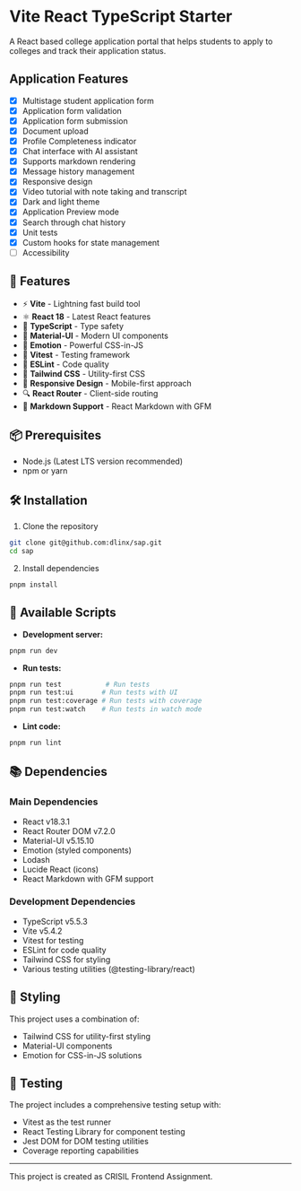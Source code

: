 # Vite React TypeScript Starter

A React based college application portal that helps students to apply to colleges and track their application status.

## Application Features
 - [x] Multistage student application form
 - [x] Application form validation
 - [x] Application form submission
 - [x] Document upload
 - [x] Profile Completeness indicator
 - [x] Chat interface with AI assistant
 - [x] Supports markdown rendering
 - [x] Message history management
 - [x] Responsive design
 - [x] Video tutorial with note taking and transcript
 - [x] Dark and light theme
 - [x] Application Preview mode
 - [x] Search through chat history
 - [x] Unit tests
 - [x] Custom hooks for state management
 - [ ] Accessibility

## 🚀 Features

- ⚡️ **Vite** - Lightning fast build tool
- ⚛️ **React 18** - Latest React features
- 📝 **TypeScript** - Type safety
- 🎨 **Material-UI** - Modern UI components
- 🌈 **Emotion** - Powerful CSS-in-JS
- 🧪 **Vitest** - Testing framework
- 🎯 **ESLint** - Code quality
- 🎨 **Tailwind CSS** - Utility-first CSS
- 📱 **Responsive Design** - Mobile-first approach
- 🔍 **React Router** - Client-side routing
- 📝 **Markdown Support** - React Markdown with GFM

## 📦 Prerequisites

- Node.js (Latest LTS version recommended)
- npm or yarn

## 🛠️ Installation

1. Clone the repository
```bash
git clone git@github.com:dlinx/sap.git
cd sap
```

2. Install dependencies
```bash
pnpm install
```

## 🚀 Available Scripts

- **Development server:**
```bash
pnpm run dev
```


- **Run tests:**
```bash
pnpm run test           # Run tests
pnpm run test:ui       # Run tests with UI
pnpm run test:coverage # Run tests with coverage
pnpm run test:watch    # Run tests in watch mode
```

- **Lint code:**
```bash
pnpm run lint
```

## 📚 Dependencies

### Main Dependencies
- React v18.3.1
- React Router DOM v7.2.0
- Material-UI v5.15.10
- Emotion (styled components)
- Lodash
- Lucide React (icons)
- React Markdown with GFM support

### Development Dependencies
- TypeScript v5.5.3
- Vite v5.4.2
- Vitest for testing
- ESLint for code quality
- Tailwind CSS for styling
- Various testing utilities (@testing-library/react)

## 🎨 Styling

This project uses a combination of:
- Tailwind CSS for utility-first styling
- Material-UI components
- Emotion for CSS-in-JS solutions

## 🧪 Testing

The project includes a comprehensive testing setup with:
- Vitest as the test runner
- React Testing Library for component testing
- Jest DOM for DOM testing utilities
- Coverage reporting capabilities


---

This project is created as CRISIL Frontend Assignment.